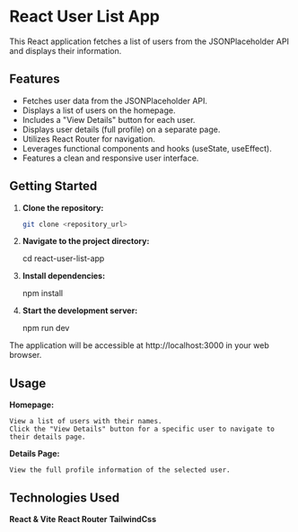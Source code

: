 # React User List App

This React application fetches a list of users from the JSONPlaceholder API and displays their information.

## Features

* Fetches user data from the JSONPlaceholder API.
* Displays a list of users on the homepage.
* Includes a "View Details" button for each user.
* Displays user details (full profile) on a separate page.
* Utilizes React Router for navigation.
* Leverages functional components and hooks (useState, useEffect).
* Features a clean and responsive user interface.

## Getting Started

1. **Clone the repository:**

   ```bash
   git clone <repository_url>


2. **Navigate to the project directory:**

    cd react-user-list-app


3. **Install dependencies:**

    npm install


4. **Start the development server:**

    npm run dev

The application will be accessible at http://localhost:3000 in your web browser.



## Usage

**Homepage:**

    View a list of users with their names.
    Click the "View Details" button for a specific user to navigate to their details page.

**Details Page:**

    View the full profile information of the selected user.

## Technologies Used

**React & Vite**
**React Router**
**TailwindCss**